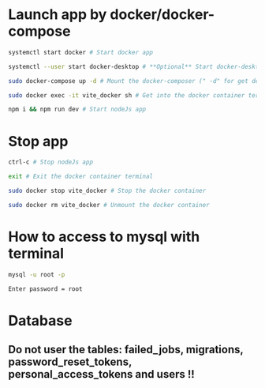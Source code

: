 # Launch app by docker/docker-compose

```bash
systemctl start docker # Start docker app

systemctl --user start docker-desktop # **Optional** Start docker-desktop (for dev only, not prod)

sudo docker-compose up -d # Mount the docker-composer (" -d" for get detached of the container on the current terminal)

sudo docker exec -it vite_docker sh # Get into the docker container terminal

npm i && npm run dev # Start nodeJs app

```

# Stop app

```bash
ctrl-c # Stop nodeJs app

exit # Exit the docker container terminal

sudo docker stop vite_docker # Stop the docker container

sudo docker rm vite_docker # Unmount the docker container
```

# How to access to mysql with terminal 
```bash
mysql -u root -p

Enter password = root
```
# Database
## Do not user the tables: failed_jobs, migrations, password_reset_tokens, personal_access_tokens and users !!